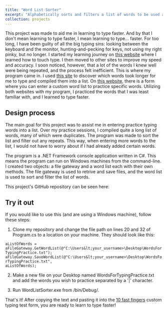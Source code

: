 ```yaml
---
title: "Word List Sorter"
excerpt: "Alphabetically sorts and filters a list of words to be used as input to a learn-to-type website"
collection: projects
---
```

This project was made to aid me in learning to type faster. And by that I don't mean learning to type faster, I mean learning to type... faster. For too long, I have been guilty of all the big typing sins: looking between the keyboard and the monitor, hunting-and-pecking for keys, not using my right pinky, but no longer. I started my learning journey on <a href="https://www.keybr.com/">this website</a> where I learned how to touch type. I then moved to other sites to improve my speed and accuracy. I soon noticed, however, that a lot of the words I knew well were being repeated, and the process felt inefficient. This is where my program came in. I used <a href="https://monkeytype.com/">this site</a> to discover which words took longer for me to type and compiled them into a list. On <a href="https://10fastfingers.com/">this website</a>, there is a form where you can enter a custom word list to practice specific words. Utilizing both websites with my program, I practiced the words that I was least familiar with, and I learned to type faster.

Design process
-----
The main goal for this project was to assist me in entering practice typing words into a list. Over my practice sessions, I compiled quite a long list of words, many of which were duplicates. The program was made to sort the list and filter out any repeats. This way, when entering more words to the list, I would not have to worry about if I had already added certain words.

The program is a .NET Framework console application written in C#. This means the program can run on Windows machines from the command-line. I created two objects: a file gateway and a word list each with their own methods. The file gateway is used to retrive and save files, and the word list is used to sort and filter the list of words.

This project's GitHub repository can be seen here: 

Try it out
-----
If you would like to use this (and are using a Windows machine), follow these steps:

1. Clone my repository and change the file path on lines 20 and 32 of Program.cs to a location on your machine. They should look like this:

<code>aListOfWords = aFileGateway.GetWordList(@"C:\Users\&lt;your_username&gt;\Desktop\WordsForTypingPractice.txt");</code>
<code>aFileGateway.SaveWordList(@"C:\Users\&lt;your_username&gt;\Desktop\WordsForTypingPractice.txt", aListOfWords);</code>

2. Make a new file on your Desktop named WordsForTypingPractice.txt and add the words you wish to practice separated by a '\|' character.

3. Run WordListSorter.exe from /bin/Debug/.

That's it! After copying the text and pasting it into the <a href="https://10fastfingers.com/">10 fast fingers</a> custom typing test form, you are ready to learn to type faster!
